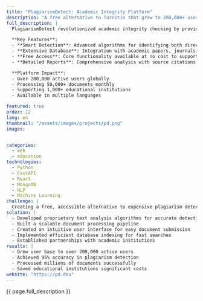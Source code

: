 ```yaml
---
title: "PlagiarismDetect: Academic Integrity Platform"
description: "A free alternative to Turnitin that grew to 200,000+ users worldwide"
full_description: |
  PlagiarismDetect revolutionized academic integrity checking by providing a free, powerful alternative to expensive solutions like Turnitin. The platform combines advanced text analysis algorithms with an extensive document database to deliver accurate plagiarism detection for students, educators, and institutions worldwide.

  **Key Features**:
  - **Smart Detection**: Advanced algorithms for identifying both direct copies and paraphrased content
  - **Extensive Database**: Integration with academic papers, journals, and web content
  - **Free Access**: Core functionality available at no cost to support academic integrity
  - **Detailed Reports**: Comprehensive analysis with source citations and similarity percentages

  **Platform Impact**:
  - Over 200,000 active users globally
  - Processing 50,000+ documents monthly
  - Supporting 1,000+ educational institutions
  - Available in multiple languages

featured: true
order: 12
lang: en
thumbnail: "/assets/images/projects/pd.png"
images:


categories:
  - web
  - education
technologies:
  - Python
  - FastAPI
  - React
  - MongoDB
  - NLP
  - Machine Learning
challenge: |
  Creating a free, accessible alternative to expensive plagiarism detection tools while maintaining high accuracy and processing large volumes of documents. Key challenges included building an extensive database, developing efficient text analysis algorithms, and scaling the infrastructure to support rapid user growth.
solution: |
  - Developed proprietary text analysis algorithms for accurate detection
  - Built a scalable document processing pipeline
  - Created an intuitive user interface for easy document submission
  - Implemented efficient database indexing for fast searches
  - Established partnerships with academic institutions
results: |
  - Grew user base to over 200,000 active users
  - Achieved 95% accuracy in plagiarism detection
  - Processed millions of documents successfully
  - Saved educational institutions significant costs
website: "https://pd.dev"
---
```


{{ page.full_description }} 